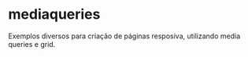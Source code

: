 # mediaqueries

Exemplos diversos para criação de páginas resposiva, utilizando media queries e grid.


